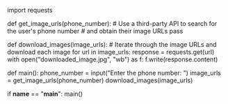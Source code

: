 import requests

def get_image_urls(phone_number):
    # Use a third-party API to search for the user's phone number
    # and obtain their image URLs
    pass

def download_images(image_urls):
    # Iterate through the image URLs and download each image
    for url in image_urls:
        response = requests.get(url)
        with open("downloaded_image.jpg", "wb") as f:
            f.write(response.content)

def main():
    phone_number = input("Enter the phone number: ")
    image_urls = get_image_urls(phone_number)
    download_images(image_urls)

if __name__ == "__main__":
    main()
